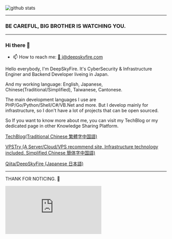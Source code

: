 ![github stats](https://github-readme-stats.vercel.app/api?username=DeepSkyFire&hide_border=true&show_icons=true)

--------------------------------------------

### BE CAREFUL, BIG BROTHER IS WATCHING YOU.

--------------------------------------------

### Hi there 👋

- 📫 How to reach me: [📧 i@deepskyfire.com](mailto:i@deepskyfire.com)

Hello everybody, I'm DeepSkyFire. It's CyberSecurity & Infrastructure Enginer and Backend Developer liveing in Japan. 

And my working language: English, Japanese, Chinese(Traditional/Simplified), Taiwanese, Cantonese.

The main development languages I use are PHP/Go/Python/Shell/C#/VB.Net and more. But I develop mainly for infrastructure, so I don't have a lot of projects that can be open sourced. 

So If you want to know more about me, you can visit my TechBlog or my dedicated page in other Knowledge Sharing Platform.

[TechBlog(Traditional Chinese 繁體字中国語)](https://deepskyfire.com)

[VPSTry (A Server/Cloud/VPS recommend site, Infrastructure technology included. Simplified Chinese 簡体字中国語)](https://www.vpstry.com)

[Qiita/DeepSkyFire (Japanese 日本語)](https://qiita.com/DeepSkyFire)

--------------------------------------------

THANK FOR NOTICING. 🙇‍

![null](https://analytics.deepskyfire.com/matomo.php?idsite=mnJj3D5K&rec=1)
